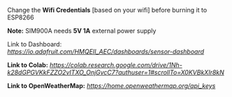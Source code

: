 Change the **Wifi Credentials** [based on your wifi] before burning it to ESP8266

**Note:** SIM900A needs **5V 1A** external power supply

Link to Dashboard:  _https://io.adafruit.com/HMQEII_AEC/dashboards/sensor-dashboard_
	
**Link to Colab:** _https://colab.research.google.com/drive/1Nh-k28dGPGVKkFZZO2vITXO_OnjGvcC7?authuser=1#scrollTo=X0KVBkXIr8kN_

**Link to OpenWeatherMap:** _https://home.openweathermap.org/api_keys_

